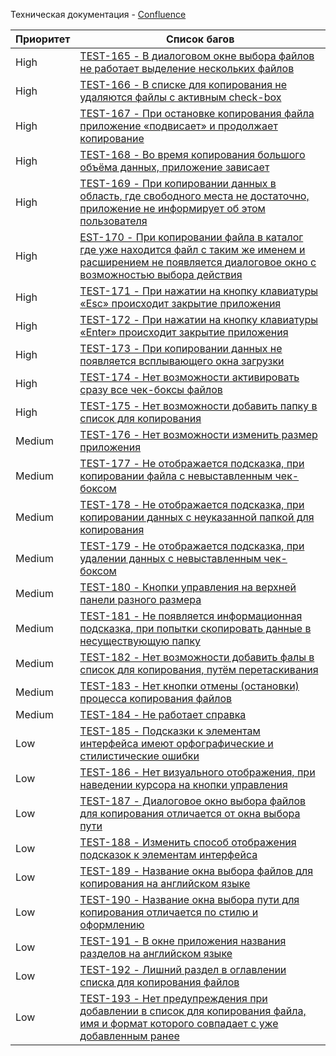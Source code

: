Техническая документация - [Confluence](https://testbase.atlassian.net/wiki/spaces/TEST/pages/196476994/1+hardload#id-Задание№1(приложениеhardload)-Списокбагов)

Приоритет       | Список багов
----------------|----------------------
High            | [TEST-165 - В диалоговом окне выбора файлов не работает выделение нескольких файлов](https://testbase.atlassian.net/browse/TEST-165)
High            | [TEST-166 - В списке для копирования не удаляются файлы с активным check-box](https://testbase.atlassian.net/browse/TEST-166)
High            | [TEST-167 - При остановке копирования файла приложение «подвисает» и продолжает копирование](https://testbase.atlassian.net/browse/TEST-167)
High            | [TEST-168 - Во время копирования большого объёма данных, приложение зависает](https://testbase.atlassian.net/browse/TEST-168)
High            | [TEST-169 - При копировании данных в область, где свободного места не достаточно, приложение не информирует об этом пользователя](https://testbase.atlassian.net/browse/TEST-169)
High            | [EST-170 - При копировании файла в каталог где уже находится файл с таким же именем и расширением не появляется диалоговое окно с возможностью выбора действия](https://testbase.atlassian.net/browse/TEST-170)
High            | [TEST-171 - При нажатии на кнопку клавиатуры «Esc» происходит закрытие приложения](https://testbase.atlassian.net/browse/TEST-171)
High            | [TEST-172 - При нажатии на кнопку клавиатуры «Enter» происходит закрытие приложения](https://testbase.atlassian.net/browse/TEST-172)
High            | [TEST-173 - При копировании данных не появляется всплывающего окна загрузки](https://testbase.atlassian.net/browse/TEST-173)
High            | [TEST-174 - Нет возможности активировать сразу все чек-боксы файлов](https://testbase.atlassian.net/browse/TEST-174)
High            | [TEST-175 - Нет возможности добавить папку в список для копирования](https://testbase.atlassian.net/browse/TEST-175)
Medium          | [TEST-176 - Нет возможности изменить размер приложения](https://testbase.atlassian.net/browse/TEST-176)
Medium          | [TEST-177 - Не отображается подсказка, при копировании файла с невыставленным чек-боксом](https://testbase.atlassian.net/browse/TEST-177)
Medium          | [TEST-178 - Не отображается подсказка, при копировании данных с неуказанной папкой для копирования](https://testbase.atlassian.net/browse/TEST-178)
Medium          | [TEST-179 - Не отображается подсказка, при удалении данных с невыставленным чек-боксом](https://testbase.atlassian.net/browse/TEST-179)
Medium          | [TEST-180 - Кнопки управления на верхней панели разного размера](https://testbase.atlassian.net/browse/TEST-180)
Medium          | [TEST-181 - Не появляется информационная подсказка, при попытки скопировать данные в несуществующую папку](https://testbase.atlassian.net/browse/TEST-181)
Medium          | [TEST-182 - Нет возможности добавить фалы в список для копирования, путём перетаскивания](https://testbase.atlassian.net/browse/TEST-182)
Medium          | [TEST-183 - Нет кнопки отмены (остановки) процесса копирования файлов](https://testbase.atlassian.net/browse/TEST-183)
Medium          | [TEST-184 - Не работает справка](https://testbase.atlassian.net/browse/TEST-184)
Low             | [TEST-185 - Подсказки к элементам интерфейса имеют орфографические и стилистические ошибки](https://testbase.atlassian.net/browse/TEST-185)
Low             | [TEST-186 - Нет визуального отображения, при наведении курсора на кнопки управления](https://testbase.atlassian.net/browse/TEST-186)
Low             | [TEST-187 - Диалоговое окно выбора файлов для копирования отличается от окна выбора пути](https://testbase.atlassian.net/browse/TEST-187)
Low             | [TEST-188 - Изменить способ отображения подсказок к элементам интерфейса](https://testbase.atlassian.net/browse/TEST-188)
Low             | [TEST-189 - Название окна выбора файлов для копирования на английском языке](https://testbase.atlassian.net/browse/TEST-189)
Low             | [TEST-190 - Название окна выбора пути для копирования отличается по стилю и оформлению](https://testbase.atlassian.net/browse/TEST-190)
Low             | [TEST-191 - В окне приложения названия разделов на английском языке](https://testbase.atlassian.net/browse/TEST-191)
Low             | [TEST-192 - Лишний раздел в оглавлении списка для копирования файлов](https://testbase.atlassian.net/browse/TEST-192)
Low             | [TEST-193 - Нет предупреждения при добавлении в список для копирования файла, имя и формат которого совпадает с уже добавленным ранее](https://testbase.atlassian.net/browse/TEST-193)
              

